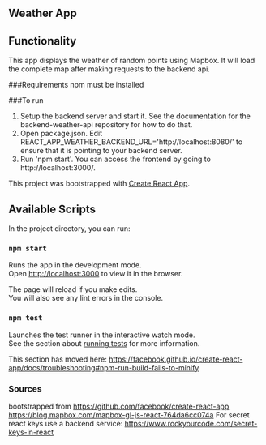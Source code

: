 ## Weather App

## Functionality

This app displays the weather of random points using Mapbox.  It will load the complete map after making requests to the backend api.

###Requirements
npm must be installed

###To run
1. Setup the backend server and start it.  See the documentation for the backend-weather-api repository for how to do that.
2. Open package.json.  Edit REACT_APP_WEATHER_BACKEND_URL='http://localhost:8080/' to ensure that it is pointing to your backend server.
3. Run 'npm start'.  You can access the frontend by going to http://localhost:3000/.


This project was bootstrapped with [Create React App](https://github.com/facebook/create-react-app).

## Available Scripts

In the project directory, you can run:

### `npm start`

Runs the app in the development mode.<br>
Open [http://localhost:3000](http://localhost:3000) to view it in the browser.

The page will reload if you make edits.<br>
You will also see any lint errors in the console.

### `npm test`

Launches the test runner in the interactive watch mode.<br>
See the section about [running tests](https://facebook.github.io/create-react-app/docs/running-tests) for more information.

This section has moved here: https://facebook.github.io/create-react-app/docs/troubleshooting#npm-run-build-fails-to-minify



### Sources
bootstrapped from https://github.com/facebook/create-react-app
https://blog.mapbox.com/mapbox-gl-js-react-764da6cc074a
For secret react keys use a backend service:
https://www.rockyourcode.com/secret-keys-in-react
